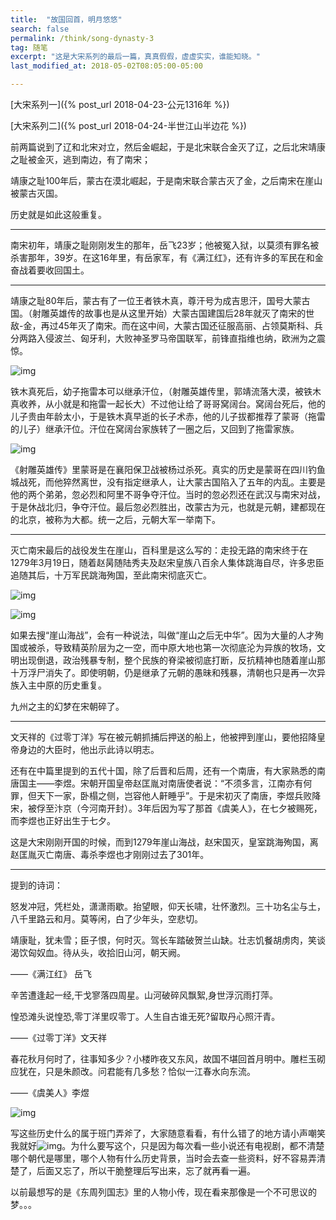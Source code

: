 ```yaml
---
title:  "故国回首，明月悠悠"
search: false
permalink: /think/song-dynasty-3
tag: 随笔
excerpt: "这是大宋系列的最后一篇，真真假假，虚虚实实，谁能知晓。"
last_modified_at: 2018-05-02T08:05:00-05:00

---
```


 [大宋系列一]({% post_url 2018-04-23-公元1316年 %})

[大宋系列二]({% post_url 2018-04-24-半世江山半边花 %})



前两篇说到了辽和北宋对立，然后金崛起，于是北宋联合金灭了辽，之后北宋靖康之耻被金灭，逃到南边，有了南宋；

靖康之耻100年后，蒙古在漠北崛起，于是南宋联合蒙古灭了金，之后南宋在崖山被蒙古灭国。

历史就是如此这般重复。

 

------

南宋初年，靖康之耻刚刚发生的那年，岳飞23岁；他被冤入狱，以莫须有罪名被杀害那年，39岁。在这16年里，有岳家军，有《满江红》，还有许多的军民在和金奋战着要收回国土。

 

------

靖康之耻80年后，蒙古有了一位王者铁木真，尊汗号为成吉思汗，国号大蒙古国。（射雕英雄传的故事也是从这里开始）大蒙古国建国后28年就灭了南宋的世敌-金，再过45年灭了南宋。而在这中间，大蒙古国还征服高丽、占领莫斯科、兵分两路入侵波兰、匈牙利，大败神圣罗马帝国联军，前锋直指维也纳，欧洲为之震惊。

 

![img](https://mmbiz.qpic.cn/mmbiz_png/fgOI29Gemlml0ZkTJMnSlVjdVGtibqUYlyKA330BbcZLW6gBibvvgaOiaYfIItwt0eOj0bCuibMib2UZp38NsLDGyzg/640?wx_fmt=png)

铁木真死后，幼子拖雷本可以继承汗位，（射雕英雄传里，郭靖流落大漠，被铁木真收养，从小就是和拖雷一起长大）不过他让给了哥哥窝阔台。窝阔台死后，他的儿子贵由年龄太小，于是铁木真早逝的长子术赤，他的儿子拔都推荐了蒙哥（拖雷的儿子）继承汗位。汗位在窝阔台家族转了一圈之后，又回到了拖雷家族。

 

![img](https://mmbiz.qpic.cn/mmbiz_png/fgOI29Gemlml0ZkTJMnSlVjdVGtibqUYlgtKOicRia0iazFdDlVNL1pMK0U1np7UsdZibxq8MzfYiaVhNtQRkibz4EXTQ/640?wx_fmt=png)

《射雕英雄传》里蒙哥是在襄阳保卫战被杨过杀死。真实的历史是蒙哥在四川钓鱼城战死，而他猝然离世，没有指定继承人，让大蒙古国陷入了五年的内乱。主要是他的两个弟弟，忽必烈和阿里不哥争夺汗位。当时的忽必烈还在武汉与南宋对战，于是休战北归，争夺汗位。最后忽必烈胜出，改蒙古为元，也就是元朝，建都现在的北京，被称为大都。统一之后，元朝大军一举南下。

 

------

灭亡南宋最后的战役发生在崖山，百科里是这么写的：走投无路的南宋终于在1279年3月19日，随着赵昺随陆秀夫及赵宋皇族八百余人集体跳海自尽，许多忠臣追随其后，十万军民跳海殉国，至此南宋彻底灭亡。

 

![img](https://mmbiz.qpic.cn/mmbiz_png/fgOI29Gemlml0ZkTJMnSlVjdVGtibqUYlFtIBa7DWOkiaogtajbJdpJEa3HvpZb7ch8bCteq4LMpfAISVyLwJjdw/640?wx_fmt=png)

![img](https://mmbiz.qpic.cn/mmbiz_png/fgOI29Gemlml0ZkTJMnSlVjdVGtibqUYlrWUVcaqHGmnNaFdHhTuCvDUSl63pUtNCQibOvcU8asveyjQ1gDWF35Q/640?wx_fmt=png)

如果去搜“崖山海战”，会有一种说法，叫做“崖山之后无中华”。因为大量的人才殉国或被杀，导致精英阶层为之一空，而中原大地也第一次彻底沦为异族的牧场，文明出现倒退，政治残暴专制，整个民族的脊梁被彻底打断，反抗精神也随着崖山那十万浮尸消失了。即使明朝，仍是继承了元朝的愚昧和残暴，清朝也只是再一次异族入主中原的历史重复。

 

九州之主的幻梦在宋朝碎了。

 

------

文天祥的《过零丁洋》写在被元朝抓捕后押送的船上，他被押到崖山，要他招降皇帝身边的大臣时，他出示此诗以明志。

 

还有在中篇里提到的五代十国，除了后晋和后周，还有一个南唐，有大家熟悉的南唐国主——李煜。宋朝开国皇帝赵匡胤对南唐使者说：“不须多言，江南亦有何罪，但天下一家，卧榻之侧，岂容他人鼾睡乎”。于是宋初灭了南唐，李煜兵败降宋，被俘至汴京（今河南开封）。3年后因为写了那首《虞美人》，在七夕被赐死，而李煜也正好出生于七夕。

 

这是大宋刚刚开国的时候，而到1279年崖山海战，赵宋国灭，皇室跳海殉国，离赵匡胤灭亡南唐、毒杀李煜也才刚刚过去了301年。

 

------

提到的诗词：

怒发冲冠，凭栏处，潇潇雨歇。抬望眼，仰天长啸，壮怀激烈。三十功名尘与土，八千里路云和月。莫等闲，白了少年头，空悲切。

靖康耻，犹未雪；臣子恨，何时灭。驾长车踏破贺兰山缺。壮志饥餐胡虏肉，笑谈渴饮匈奴血。待从头，收拾旧山河，朝天阙。

——《满江红》 岳飞

 

辛苦遭逢起一经,干戈寥落四周星。山河破碎风飘絮,身世浮沉雨打萍。

惶恐滩头说惶恐,零丁洋里叹零丁。人生自古谁无死?留取丹心照汗青。

——《过零丁洋》文天祥

 

春花秋月何时了，往事知多少？小楼昨夜又东风，故国不堪回首月明中。雕栏玉砌应犹在，只是朱颜改。问君能有几多愁？恰似一江春水向东流。

——《虞美人》李煜

 

 



![img](https://mmbiz.qpic.cn/mmbiz_jpg/fgOI29GemlmTev9CDhqgcdd4dMXaeKHicug7icLicia4f8f4Vl514G8DBgRiakibrNWkgIZXq5dkSGqTYrUvFFCibYTFA/640?wx_fmt=jpeg)

写这些历史什么的属于班门弄斧了，大家随意看看，有什么错了的地方请小声嘲笑我就好![img](https://res.wx.qq.com/mpres/htmledition/images/icon/common/emotion_panel/emoji_wx/2_05.png)。为什么要写这个，只是因为每次看一些小说还有电视剧，都不清楚哪个朝代是哪里，哪个人物有什么历史背景，当时会去查一些资料，好不容易弄清楚了，后面又忘了，所以干脆整理后写出来，忘了就再看一遍。

以前最想写的是《东周列国志》里的人物小传，现在看来那像是一个不可思议的梦。。。